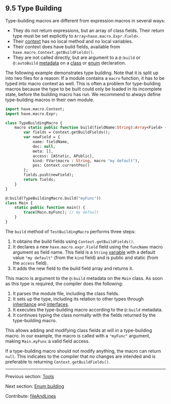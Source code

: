 ## 9.5 Type Building

Type-building macros are different from expression macros in several ways:



* They do not return expressions, but an array of class fields. Their return type must be set explicitly to `Array<haxe.macro.Expr.Field>`.
* Their [context](macro-context.md) has no local method and no local variables.
* Their context does have build fields, available from `haxe.macro.Context.getBuildFields()`.
* They are not called directly, but are argument to a `@:build` or `@:autoBuild` [metadata](lf-metadata.md) on a [class](types-class-instance.md) or [enum](types-enum-instance.md) declaration.



The following example demonstrates type building. Note that it is split up into two files for a reason: If a module contains a `macro` function, it has to be typed into macro context as well. This is often a problem for type-building macros because the type to be built could only be loaded in its incomplete state, before the building macro has run. We recommend to always define type-building macros in their own module.

```haxe
import haxe.macro.Context;
import haxe.macro.Expr;

class TypeBuildingMacro {
	macro static public function build(fieldName:String):Array<Field> {
		var fields = Context.getBuildFields();
		var newField = {
			name: fieldName,
			doc: null,
			meta: [],
			access: [AStatic, APublic],
			kind: FVar(macro : String, macro "my default"),
			pos: Context.currentPos()
		};
		fields.push(newField);
		return fields;
	}
}
```
```haxe
@:build(TypeBuildingMacro.build("myFunc"))
class Main {
	static public function main() {
		trace(Main.myFunc); // my default
	}
}
```

The `build` method of `TestBuildingMacro` performs three steps:



1. It obtains the build fields using `Context.getBuildFields()`.
2. It declares a new `haxe.macro.expr.Field` field using the `funcName` macro argument as field name. This field is a `String` [variable](class-field-variable.md) with a default value `"my default"` (from the `kind` field) and is public and static (from the `access` field).
3. It adds the new field to the build field array and returns it.



This macro is argument to the `@:build` metadata on the `Main` class. As soon as this type is required, the compiler does the following:



1. It parses the module file, including the class fields.
2. It sets up the type, including its relation to other types through [inheritance](types-class-inheritance.md) and [interfaces](types-interfaces.md).
3. It executes the type-building macro according to the `@:build` metadata.
4. It continues typing the class normally with the fields returned by the type-building macro.



This allows adding and modifying class fields at will in a type-building macro. In our example, the macro is called with a `"myFunc"` argument, making `Main.myFunc` a valid field access.

If a type-building macro should not modify anything, the macro can return `null`. This indicates to the compiler that no changes are intended and is preferable to returning `Context.getBuildFields()`.

---

Previous section: [Tools](macro-tools.md)

Next section: [Enum building](macro-enum-building.md)

Contribute: [fileAndLines](https://github.com/HaxeFoundation/HaxeManual/blob/master/09-macros.tex#L151-151)